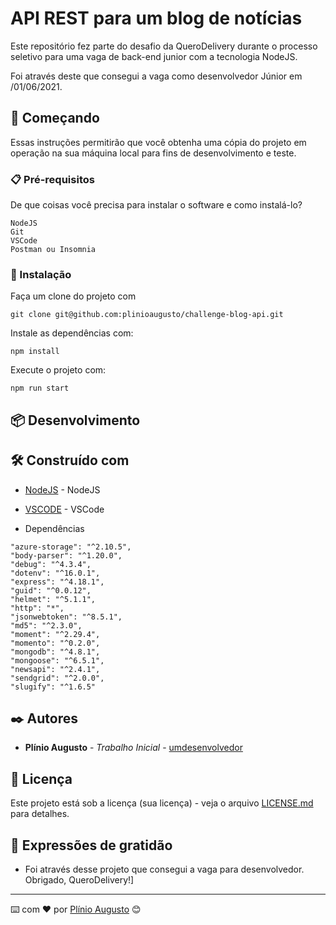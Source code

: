 # API REST para um blog de notícias

Este repositório fez parte do desafio da QueroDelivery durante o processo seletivo para uma vaga de back-end junior com a tecnologia NodeJS.

Foi através deste que consegui a vaga como desenvolvedor Júnior em /01/06/2021.

## 🚀 Começando

Essas instruções permitirão que você obtenha uma cópia do projeto em operação na sua máquina local para fins de desenvolvimento e teste.

### 📋 Pré-requisitos

De que coisas você precisa para instalar o software e como instalá-lo?

```
NodeJS
Git
VSCode
Postman ou Insomnia
```

### 🔧 Instalação

Faça um clone do projeto com

```
git clone git@github.com:plinioaugusto/challenge-blog-api.git
```

Instale as dependências com:

```
npm install
```

Execute o projeto com:

```
npm run start
```

## 📦 Desenvolvimento

## 🛠️ Construído com

- [NodeJS](https://nodejs.org/en/) - NodeJS
- [VSCODE](https://code.visualstudio.com/) - VSCode

- Dependências

```
"azure-storage": "^2.10.5",
"body-parser": "^1.20.0",
"debug": "^4.3.4",
"dotenv": "^16.0.1",
"express": "^4.18.1",
"guid": "^0.0.12",
"helmet": "^5.1.1",
"http": "*",
"jsonwebtoken": "^8.5.1",
"md5": "^2.3.0",
"moment": "^2.29.4",
"momento": "^0.2.0",
"mongodb": "^4.8.1",
"mongoose": "^6.5.1",
"newsapi": "^2.4.1",
"sendgrid": "^2.0.0",
"slugify": "^1.6.5"
```

## ✒️ Autores

- **Plínio Augusto** - _Trabalho Inicial_ - [umdesenvolvedor](https://github.com/plinioaugusto)

## 📄 Licença

Este projeto está sob a licença (sua licença) - veja o arquivo [LICENSE.md](https://github.com/usuario/projeto/licenca) para detalhes.

## 🎁 Expressões de gratidão

- Foi através desse projeto que consegui a vaga para desenvolvedor. Obrigado, QueroDelivery!]

---

⌨️ com ❤️ por [Plínio Augusto](https://github.com/plinioaugusto) 😊
